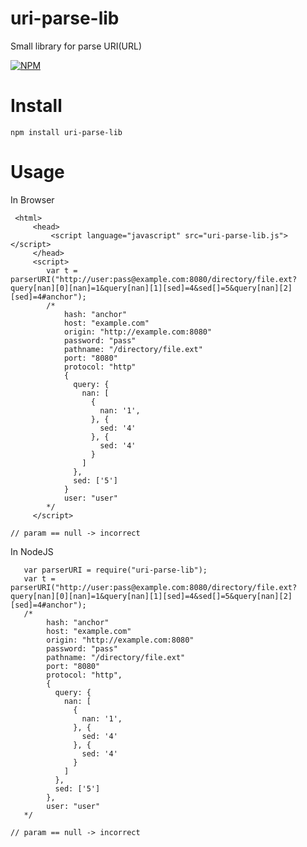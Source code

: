 # uri-parse-lib

Small library for parse URI(URL)

[![NPM](https://nodei.co/npm/uri-parse-lib.png?downloads=true&downloadRank=true&stars=true)](https://nodei.co/npm/uri-parse-lib/)

# Install

    npm install uri-parse-lib
    
# Usage   

 In Browser
    
     <html>
         <head>
             <script language="javascript" src="uri-parse-lib.js"></script>
         </head>
         <script>
            var t = parserURI("http://user:pass@example.com:8080/directory/file.ext?query[nan][0][nan]=1&query[nan][1][sed]=4&sed[]=5&query[nan][2][sed]=4#anchor");
            /*
                hash: "anchor"
                host: "example.com"
                origin: "http://example.com:8080"
                password: "pass"
                pathname: "/directory/file.ext"
                port: "8080"
                protocol: "http"
                {
                  query: {
                    nan: [
                      {
                        nan: '1',
                      }, {
                        sed: '4'
                      }, {
                        sed: '4'
                      }
                    ]
                  },
                  sed: ['5']
                }
                user: "user"
            */
         </script>
         
    // param == null -> incorrect       
    
 In NodeJS 
    
       var parserURI = require("uri-parse-lib");
       var t = parserURI("http://user:pass@example.com:8080/directory/file.ext?query[nan][0][nan]=1&query[nan][1][sed]=4&sed[]=5&query[nan][2][sed]=4#anchor");
       /*
            hash: "anchor"
            host: "example.com"
            origin: "http://example.com:8080"
            password: "pass"
            pathname: "/directory/file.ext"
            port: "8080"
            protocol: "http",
            {
              query: {
                nan: [
                  {
                    nan: '1',
                  }, {
                    sed: '4'
                  }, {
                    sed: '4'
                  }
                ]
              },
              sed: ['5']
            },
            user: "user"
       */
    
    // param == null -> incorrect 
    
   